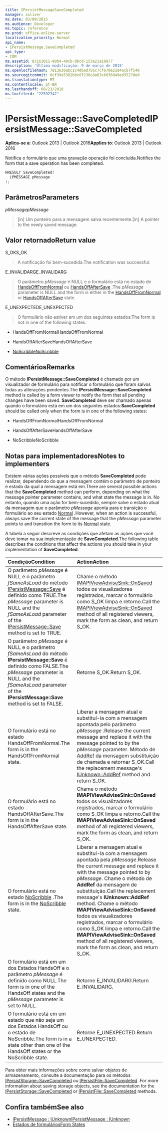 ```yaml
---
title: IPersistMessageSaveCompleted
manager: soliver
ms.date: 03/09/2015
ms.audience: Developer
ms.topic: reference
ms.prod: office-online-server
localization_priority: Normal
api_name:
- IPersistMessage.SaveCompleted
api_type:
- COM
ms.assetid: 83161011-90b4-49cb-9bcd-153a21a10977
description: 'Última modificação: 9 de março de 2015'
ms.openlocfilehash: 7813636abc1c4d6ad756c7cf670e21d4acb7f540
ms.sourcegitcommit: 0cf39e5382b8c6f236c8a63c6036849ed3527ded
ms.translationtype: MT
ms.contentlocale: pt-BR
ms.lasthandoff: 08/23/2018
ms.locfileid: "22592742"
---
```

# <a name="ipersistmessagesavecompleted"></a><span data-ttu-id="094a5-103">IPersistMessage::SaveCompleted</span><span class="sxs-lookup"><span data-stu-id="094a5-103">IPersistMessage::SaveCompleted</span></span>

<span data-ttu-id="094a5-104">**Aplica-se a**: Outlook 2013 | Outlook 2016</span><span class="sxs-lookup"><span data-stu-id="094a5-104">**Applies to**: Outlook 2013 | Outlook 2016</span></span> 
  
<span data-ttu-id="094a5-105">Notifica o formulário que uma gravação operação foi concluída.</span><span class="sxs-lookup"><span data-stu-id="094a5-105">Notifies the form that a save operation has been completed.</span></span> 
  
```cpp
HRESULT SaveCompleted(
  LPMESSAGE pMessage
);
```

## <a name="parameters"></a><span data-ttu-id="094a5-106">Parâmetros</span><span class="sxs-lookup"><span data-stu-id="094a5-106">Parameters</span></span>

<span data-ttu-id="094a5-107">_pMessage_</span><span class="sxs-lookup"><span data-stu-id="094a5-107">_pMessage_</span></span>
  
> <span data-ttu-id="094a5-108">[in] Um ponteiro para a mensagem salva recentemente.</span><span class="sxs-lookup"><span data-stu-id="094a5-108">[in] A pointer to the newly saved message.</span></span>
    
## <a name="return-value"></a><span data-ttu-id="094a5-109">Valor retornado</span><span class="sxs-lookup"><span data-stu-id="094a5-109">Return value</span></span>

<span data-ttu-id="094a5-110">S_OK</span><span class="sxs-lookup"><span data-stu-id="094a5-110">S_OK</span></span> 
  
> <span data-ttu-id="094a5-111">A notificação foi bem-sucedida.</span><span class="sxs-lookup"><span data-stu-id="094a5-111">The notification was successful.</span></span>
    
<span data-ttu-id="094a5-112">E_INVALIDARG</span><span class="sxs-lookup"><span data-stu-id="094a5-112">E_INVALIDARG</span></span> 
  
> <span data-ttu-id="094a5-113">O parâmetro _pMessage_ é NULL e o formulário está no estado de [HandsOffFromNormal](handsofffromnormal-state.md) ou [HandsOffAfterSave](handsoffaftersave-state.md) .</span><span class="sxs-lookup"><span data-stu-id="094a5-113">The  _pMessage_ parameter is NULL and the form is either in the [HandsOffFromNormal](handsofffromnormal-state.md) or [HandsOffAfterSave](handsoffaftersave-state.md) state.</span></span> 
    
<span data-ttu-id="094a5-114">E_UNEXPECTED</span><span class="sxs-lookup"><span data-stu-id="094a5-114">E_UNEXPECTED</span></span> 
  
> <span data-ttu-id="094a5-115">O formulário não estiver em um dos seguintes estados:</span><span class="sxs-lookup"><span data-stu-id="094a5-115">The form is not in one of the following states:</span></span>
    
   - <span data-ttu-id="094a5-116">HandsOffFromNormal</span><span class="sxs-lookup"><span data-stu-id="094a5-116">HandsOffFromNormal</span></span>
    
   - <span data-ttu-id="094a5-117">HandsOffAfterSave</span><span class="sxs-lookup"><span data-stu-id="094a5-117">HandsOffAfterSave</span></span>
    
   - [<span data-ttu-id="094a5-118">NoScribble</span><span class="sxs-lookup"><span data-stu-id="094a5-118">NoScribble</span></span>](noscribble-state.md)
    
## <a name="remarks"></a><span data-ttu-id="094a5-119">Comentários</span><span class="sxs-lookup"><span data-stu-id="094a5-119">Remarks</span></span>

<span data-ttu-id="094a5-120">O método **IPersistMessage::SaveCompleted** é chamado por um visualizador de formulário para notificar o formulário que foram salvos todas as alterações pendentes.</span><span class="sxs-lookup"><span data-stu-id="094a5-120">The **IPersistMessage::SaveCompleted** method is called by a form viewer to notify the form that all pending changes have been saved.</span></span> <span data-ttu-id="094a5-121">**SaveCompleted** deve ser chamado apenas quando o formulário está em um dos seguintes estados:</span><span class="sxs-lookup"><span data-stu-id="094a5-121">**SaveCompleted** should be called only when the form is in one of the following states:</span></span> 
  
- <span data-ttu-id="094a5-122">HandsOffFromNormal</span><span class="sxs-lookup"><span data-stu-id="094a5-122">HandsOffFromNormal</span></span>
    
- <span data-ttu-id="094a5-123">HandsOffAfterSave</span><span class="sxs-lookup"><span data-stu-id="094a5-123">HandsOffAfterSave</span></span>
    
- <span data-ttu-id="094a5-124">NoScribble</span><span class="sxs-lookup"><span data-stu-id="094a5-124">NoScribble</span></span>
    
## <a name="notes-to-implementers"></a><span data-ttu-id="094a5-125">Notas para implementadores</span><span class="sxs-lookup"><span data-stu-id="094a5-125">Notes to implementers</span></span>

<span data-ttu-id="094a5-126">Existem várias ações possíveis que o método **SaveCompleted** pode realizar, dependendo do que a mensagem contém o parâmetro de ponteiro e estado da qual a mensagem está em.</span><span class="sxs-lookup"><span data-stu-id="094a5-126">There are several possible actions that the **SaveCompleted** method can perform, depending on what the message pointer parameter contains, and what state the message is in.</span></span> <span data-ttu-id="094a5-127">No entanto, quando uma ação for bem-sucedido, sempre salve o estado atual da mensagem que o parâmetro _pMessage_ aponta para e transição o formulário ao seu estado [Normal](normal-state.md) .</span><span class="sxs-lookup"><span data-stu-id="094a5-127">However, when an action is successful, always save the current state of the message that the  _pMessage_ parameter points to and transition the form to its [Normal](normal-state.md) state.</span></span> 
  
<span data-ttu-id="094a5-128">A tabela a seguir descreve as condições que afetam as ações que você deve tomar na sua implementação de **SaveCompleted**.</span><span class="sxs-lookup"><span data-stu-id="094a5-128">The following table describes the conditions that affect the actions you should take in your implementation of **SaveCompleted**.</span></span>
  
|<span data-ttu-id="094a5-129">**Condição**</span><span class="sxs-lookup"><span data-stu-id="094a5-129">**Condition**</span></span>|<span data-ttu-id="094a5-130">**Action**</span><span class="sxs-lookup"><span data-stu-id="094a5-130">**Action**</span></span>|
|:-----|:-----|
|<span data-ttu-id="094a5-131">O parâmetro _pMessage_ é NULL e o parâmetro _fSameAsLoad_ do método [IPersistMessage::Save](ipersistmessage-save.md) é definido como TRUE.</span><span class="sxs-lookup"><span data-stu-id="094a5-131">The  _pMessage_ parameter is NULL and the  _fSameAsLoad_ parameter of the [IPersistMessage::Save](ipersistmessage-save.md) method is set to TRUE.</span></span>  <br/> |<span data-ttu-id="094a5-132">Chame o método [IMAPIViewAdviseSink::OnSaved](imapiviewadvisesink-onsaved.md) todos os visualizadores registrados, marcar o formulário como S_OK limpa e retorno.</span><span class="sxs-lookup"><span data-stu-id="094a5-132">Call the [IMAPIViewAdviseSink::OnSaved](imapiviewadvisesink-onsaved.md) method of all registered viewers, mark the form as clean, and return S_OK.</span></span>  <br/> |
|<span data-ttu-id="094a5-133">O parâmetro _pMessage_ é NULL e o parâmetro _fSameAsLoad_ do método **IPersistMessage::Save** é definido como FALSE.</span><span class="sxs-lookup"><span data-stu-id="094a5-133">The  _pMessage_ parameter is NULL and the  _fSameAsLoad_ parameter of the **IPersistMessage::Save** method is set to FALSE.</span></span>  <br/> |<span data-ttu-id="094a5-134">Retorne S_OK.</span><span class="sxs-lookup"><span data-stu-id="094a5-134">Return S_OK.</span></span>  <br/> |
|<span data-ttu-id="094a5-135">O formulário está no estado HandsOffFromNormal.</span><span class="sxs-lookup"><span data-stu-id="094a5-135">The form is in the HandsOffFromNormal state.</span></span>  <br/> |<span data-ttu-id="094a5-136">Liberar a mensagem atual e substituí-la com a mensagem apontada pelo parâmetro _pMessage_ .</span><span class="sxs-lookup"><span data-stu-id="094a5-136">Release the current message and replace it with the message pointed to by the  _pMessage_ parameter.</span></span> <span data-ttu-id="094a5-137">Método de [AddRef](http://msdn.microsoft.com/library/b4316efd-73d4-4995-b898-8025a316ba63%28Office.15%29.aspx) da mensagem substituição de chamada e retornar S_OK.</span><span class="sxs-lookup"><span data-stu-id="094a5-137">Call the replacement message's [IUnknown::AddRef](http://msdn.microsoft.com/library/b4316efd-73d4-4995-b898-8025a316ba63%28Office.15%29.aspx) method and return S_OK.</span></span>  <br/> |
|<span data-ttu-id="094a5-138">O formulário está no estado HandsOffAfterSave.</span><span class="sxs-lookup"><span data-stu-id="094a5-138">The form is in the HandsOffAfterSave state.</span></span>  <br/> |<span data-ttu-id="094a5-139">Chame o método **IMAPIViewAdviseSink::OnSaved** todos os visualizadores registrados, marcar o formulário como S_OK limpa e retorno.</span><span class="sxs-lookup"><span data-stu-id="094a5-139">Call the **IMAPIViewAdviseSink::OnSaved** method of all registered viewers, mark the form as clean, and return S_OK.</span></span>  <br/> |
|<span data-ttu-id="094a5-140">O formulário está no estado [NoScribble](noscribble-state.md) .</span><span class="sxs-lookup"><span data-stu-id="094a5-140">The form is in the [NoScribble](noscribble-state.md) state.</span></span>  <br/> |<span data-ttu-id="094a5-141">Liberar a mensagem atual e substituí-la com a mensagem apontada pela _pMessage_.</span><span class="sxs-lookup"><span data-stu-id="094a5-141">Release the current message and replace it with the message pointed to by  _pMessage_.</span></span> <span data-ttu-id="094a5-142">Chame o método de **AddRef** da mensagem de substituição.</span><span class="sxs-lookup"><span data-stu-id="094a5-142">Call the replacement message's **IUnknown::AddRef** method.</span></span> <span data-ttu-id="094a5-143">Chame o método **IMAPIViewAdviseSink::OnSaved** todos os visualizadores registrados, marcar o formulário como S_OK limpa e retorno.</span><span class="sxs-lookup"><span data-stu-id="094a5-143">Call the **IMAPIViewAdviseSink::OnSaved** method of all registered viewers, mark the form as clean, and return S_OK.</span></span>  <br/> |
|<span data-ttu-id="094a5-144">O formulário está em um dos Estados HandsOff e o parâmetro _pMessage_ é definido como NULL.</span><span class="sxs-lookup"><span data-stu-id="094a5-144">The form is in one of the HandsOff states and the  _pMessage_ parameter is set to NULL.</span></span>  <br/> |<span data-ttu-id="094a5-145">Retorne E_INVALIDARG.</span><span class="sxs-lookup"><span data-stu-id="094a5-145">Return E_INVALIDARG.</span></span>  <br/> |
|<span data-ttu-id="094a5-146">O formulário está em um estado que não seja um dos Estados HandsOff ou o estado de NoScribble.</span><span class="sxs-lookup"><span data-stu-id="094a5-146">The form is in a state other than one of the HandsOff states or the NoScribble state.</span></span>  <br/> |<span data-ttu-id="094a5-147">Retorne E_UNEXPECTED.</span><span class="sxs-lookup"><span data-stu-id="094a5-147">Return E_UNEXPECTED.</span></span>  <br/> |
   
<span data-ttu-id="094a5-148">Para obter mais informações sobre como salvar objetos de armazenamento, consulte a documentação para os métodos [IPersistStorage::SaveCompleted](https://docs.microsoft.com/en-us/windows/desktop/api/objidl/nf-objidl-ipersiststorage-savecompleted) ou [IPersistFile::SaveCompleted](https://docs.microsoft.com/en-us/windows/desktop/api/objidl/nf-objidl-ipersistfile-savecompleted) .</span><span class="sxs-lookup"><span data-stu-id="094a5-148">For more information about saving storage objects, see the documentation for the [IPersistStorage::SaveCompleted](https://docs.microsoft.com/en-us/windows/desktop/api/objidl/nf-objidl-ipersiststorage-savecompleted) or [IPersistFile::SaveCompleted](https://docs.microsoft.com/en-us/windows/desktop/api/objidl/nf-objidl-ipersistfile-savecompleted) methods.</span></span> 
  
## <a name="see-also"></a><span data-ttu-id="094a5-149">Confira também</span><span class="sxs-lookup"><span data-stu-id="094a5-149">See also</span></span>

- [<span data-ttu-id="094a5-150">IPersistMessage : IUnknown</span><span class="sxs-lookup"><span data-stu-id="094a5-150">IPersistMessage : IUnknown</span></span>](ipersistmessageiunknown.md)
- [<span data-ttu-id="094a5-151">Estados de formulários</span><span class="sxs-lookup"><span data-stu-id="094a5-151">Form States</span></span>](form-states.md)
